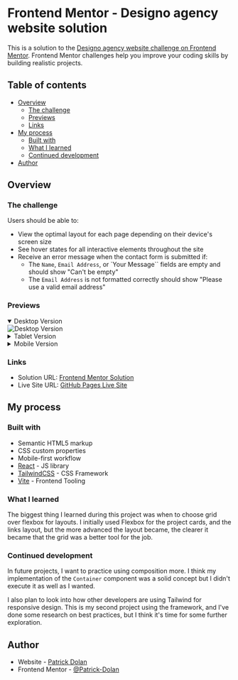 # Frontend Mentor - Designo agency website solution

This is a solution to the [Designo agency website challenge on Frontend Mentor](https://www.frontendmentor.io/challenges/designo-multipage-website-G48K6rfUT). Frontend Mentor challenges help you improve your coding skills by building realistic projects. 

## Table of contents

- [Overview](#overview)
  - [The challenge](#the-challenge)
  - [Previews](#previews)
  - [Links](#links)
- [My process](#my-process)
  - [Built with](#built-with)
  - [What I learned](#what-i-learned)
  - [Continued development](#continued-development)
- [Author](#author)

## Overview

### The challenge

Users should be able to:

- View the optimal layout for each page depending on their device's screen size
- See hover states for all interactive elements throughout the site
- Receive an error message when the contact form is submitted if:
  - The `Name`, `Email Address`, or `Your Message`` fields are empty and should show "Can't be empty"
  - The `Email Address` is not formatted correctly should show "Please use a valid email address"

### Previews

<details open>
  <summary>Desktop Version</summary>
  <img src="./previews/Desktop.gif" alt="Desktop Version">
</details>

<details>
  <summary>Tablet Version</summary>
  <img src="./previews/Tablet.gif" alt="Tablet Version" height="500">
</details>

<details>
  <summary>Mobile Version</summary>
  <img src="./previews/Mobile.gif" alt="Mobile Version" height="500">
</details>

### Links

- Solution URL: [Frontend Mentor Solution](https://www.frontendmentor.io/solutions/designo-website-built-with-react-and-tailwind-bJNQ1frI6t)
- Live Site URL: [GitHub Pages Live Site](https://patrick-dolan.github.io/designo-website/contact)

## My process

### Built with

- Semantic HTML5 markup
- CSS custom properties
- Mobile-first workflow
- [React](https://reactjs.org/) - JS library
- [TailwindCSS](https://tailwindcss.com/) - CSS Framework
- [Vite](https://vitejs.dev/) - Frontend Tooling

### What I learned

The biggest thing I learned during this project was when to choose grid over flexbox for layouts. I initially used Flexbox for the project cards, and the links layout, but the more advanced the layout became, the clearer it became that the grid was a better tool for the job.

### Continued development
In future projects, I want to practice using composition more. I think my implementation of the `Container` component was a solid concept but I didn't execute it as well as I wanted. 

I also plan to look into how other developers are using Tailwind for responsive design. This is my second project using the framework, and I've done some research on best practices, but I think it's time for some further exploration. 

## Author

- Website - [Patrick Dolan](https://patrickdolan.dev/)
- Frontend Mentor - [@Patrick-Dolan](https://www.frontendmentor.io/profile/Patrick-Dolan)
